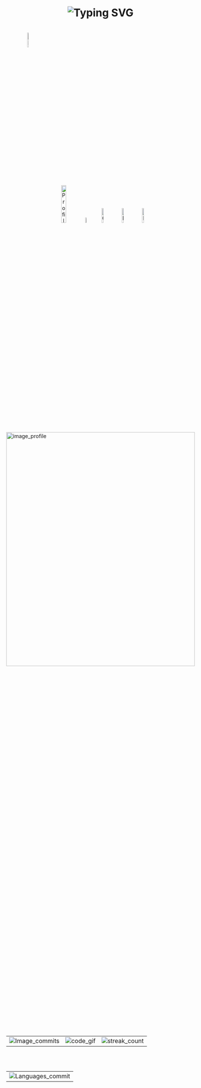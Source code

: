 <h1 align = "center">
<img src="https://readme-typing-svg.demolab.com?font=Fira+Code&size=35&center=true&vCenter=true&width=500&height=70&duration=3000&lines=Hi+Guys+👋;+I+am+Gayatri;" alt="Typing SVG" >
</h1>
<br>
<div style= "display:inline-block;" align="center">
<div>
 <a href= "https://www.linkedin.com/in/gayatri-ganta-7ba74b24b/" align = "center"><img src = "https://github.com/Gayatri-14/Gayatri-14/assets/120878041/20011ef2-0183-4ceb-b819-45ec2a5606ef" alt = "Linkedin_Logo" align= "center" height = 10% width = 10%>
 </a>
</div>
</div>
<br>
<br>
<div style="inline-block;" align = "center">
<div>
    <img src = "https://views.gonzalohirsch.com/gh?user=Gayatri-14" alt="Profile_views_images" height=16% width = 16%>
    <img src = "https://img.shields.io/badge/c-%2300599C.svg?style=flat-square&logo=c&logoColor=white" height = 6% width = 6% alt = "c">
    <img src = "https://img.shields.io/badge/css3-%231572B6.svg?style=flat-square&logo=css3&logoColor=white" height = 10% width = 10% alt = "CSS">
    <img src = "https://img.shields.io/badge/html5-%23E34F26.svg?style=flat-square&logo=html5&logoColor=white" height = 10% width = 10% alt = "Html5">
    <img src = "https://img.shields.io/badge/python-3670A0?style=flat-square&logo=python&logoColor=ffdd54" height = 10% width = 10% alt = "Python">

</div>
</div>
<br>
<br>
<img src = "https://github.com/Gayatri-14/Gayatri-14/assets/120878041/533483ca-4597-4c08-aa10-a47533c46050" alt = "image_profile" height = 40% width = 100% align = "center">
<br>
<br><br>
<table align = "center">
  <tr>
    <td>
       <img src = "https://github-readme-stats.vercel.app/api?username=Gayatri-14&theme=tokyonight&show_icons=true&hide_border=false&count_private=false" alt = "Image_commits">
    </td>
    <td>
      <img src ="https://github.com/Gayatri-14/Gayatri-14/assets/120878041/440cd0c4-ebb9-4666-b29b-84f7f7579ac7" alt = "code_gif">
    </td>
    <td> 
      <img src = "https://github-readme-streak-stats.herokuapp.com/?user=Gayatri-14&theme=tokyonight&hide_border=false" alt ="streak_count">
    </td>
  </tr>
</table>
<br> 
<br>
<table align = "center">
  <tr>
    <td> 
      <img src = "https://github-readme-stats.vercel.app/api/top-langs/?username=Gayatri-14&theme=tokyonight&show_icons=true&hide_border=true&layout=compact"  alt = "Languages_commit">
    </td>
  </tr>
</table>
